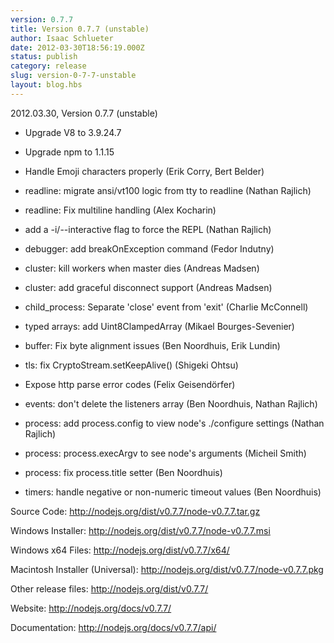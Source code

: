 ```yaml
---
version: 0.7.7
title: Version 0.7.7 (unstable)
author: Isaac Schlueter
date: 2012-03-30T18:56:19.000Z
status: publish
category: release
slug: version-0-7-7-unstable
layout: blog.hbs
---
```


<p>2012.03.30, Version 0.7.7 (unstable)

</p>
<ul>
<li><p>Upgrade V8 to 3.9.24.7</p>
</li>
<li><p>Upgrade npm to 1.1.15</p>
</li>
<li><p>Handle Emoji characters properly (Erik Corry, Bert Belder)</p>
</li>
<li><p>readline: migrate ansi/vt100 logic from tty to readline (Nathan Rajlich)</p>
</li>
<li><p>readline: Fix multiline handling (Alex Kocharin)</p>
</li>
<li><p>add a -i/--interactive flag to force the REPL (Nathan Rajlich)</p>
</li>
<li><p>debugger: add breakOnException command (Fedor Indutny)</p>
</li>
<li><p>cluster: kill workers when master dies (Andreas Madsen)</p>
</li>
<li><p>cluster: add graceful disconnect support (Andreas Madsen)</p>
</li>
<li><p>child_process: Separate &#39;close&#39; event from &#39;exit&#39; (Charlie McConnell)</p>
</li>
<li><p>typed arrays: add Uint8ClampedArray (Mikael Bourges-Sevenier)</p>
</li>
<li><p>buffer: Fix byte alignment issues (Ben Noordhuis, Erik Lundin)</p>
</li>
<li><p>tls: fix CryptoStream.setKeepAlive() (Shigeki Ohtsu)</p>
</li>
<li><p>Expose http parse error codes (Felix Geisendörfer)</p>
</li>
<li><p>events: don&#39;t delete the listeners array (Ben Noordhuis, Nathan Rajlich)</p>
</li>
<li><p>process: add process.config to view node&#39;s ./configure settings (Nathan Rajlich)</p>
</li>
<li><p>process: process.execArgv to see node&#39;s arguments (Micheil Smith)</p>
</li>
<li><p>process: fix process.title setter (Ben Noordhuis)</p>
</li>
<li><p>timers: handle negative or non-numeric timeout values (Ben Noordhuis)</p>
</li>
</ul>
<p>Source Code: <a href="http://nodejs.org/dist/v0.7.7/node-v0.7.7.tar.gz">http://nodejs.org/dist/v0.7.7/node-v0.7.7.tar.gz</a>

</p>
<p>Windows Installer: <a href="http://nodejs.org/dist/v0.7.7/node-v0.7.7.msi">http://nodejs.org/dist/v0.7.7/node-v0.7.7.msi</a>

</p>
<p>Windows x64 Files: <a href="http://nodejs.org/dist/v0.7.7/x64/">http://nodejs.org/dist/v0.7.7/x64/</a>

</p>
<p>Macintosh Installer (Universal): <a href="http://nodejs.org/dist/v0.7.7/node-v0.7.7.pkg">http://nodejs.org/dist/v0.7.7/node-v0.7.7.pkg</a>

</p>
<p>Other release files: <a href="http://nodejs.org/dist/v0.7.7/">http://nodejs.org/dist/v0.7.7/</a>

</p>
<p>Website: <a href="http://nodejs.org/docs/v0.7.7/">http://nodejs.org/docs/v0.7.7/</a>

</p>
<p>Documentation: <a href="http://nodejs.org/docs/v0.7.7/api/">http://nodejs.org/docs/v0.7.7/api/</a>
</p>
